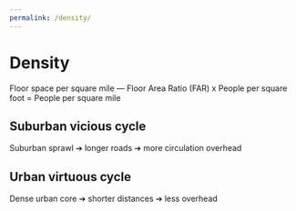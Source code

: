```yaml
---
permalink: /density/
---
```


# Density

Floor space per square mile — Floor Area Ratio (FAR)
x People per square foot
= People per square mile

## Suburban vicious cycle

Suburban sprawl  ➔  longer roads  ➔  more circulation overhead

## Urban virtuous cycle

Dense urban core  ➔  shorter distances  ➔  less overhead
